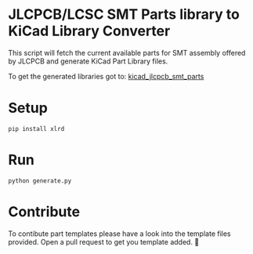 # JLCPCB/LCSC SMT Parts library to KiCad Library Converter

This script will fetch the current available parts for SMT 
assembly offered by JLCPCB and generate KiCad Part Library 
files.

To get the generated libraries got to: [kicad_jlcpcb_smt_parts](https://github.com/DasBasti/kicad_jlcpcb_smt_parts)

# Setup
    pip install xlrd

# Run
    python generate.py

# Contribute
To contibute part templates please have a look into the template files provided. Open a pull request to get you template added. 🤗